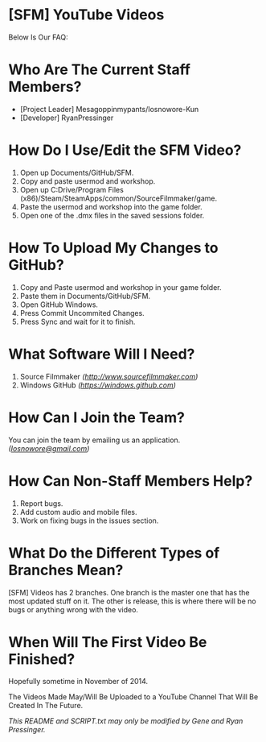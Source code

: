 [SFM] YouTube Videos 
===

Below Is Our FAQ:

Who Are The Current Staff Members?
===
- [Project Leader] Mesagoppinmypants/Iosnowore-Kun
- [Developer] RyanPressinger

How Do I Use/Edit the SFM Video?
===
1. Open up Documents/GitHub/SFM.
2. Copy and paste usermod and workshop.
3. Open up C:Drive/Program Files (x86)/Steam/SteamApps/common/SourceFilmmaker/game.
4. Paste the usermod and workshop into the game folder.
5. Open one of the .dmx files in the saved sessions folder.

How To Upload My Changes to GitHub?
===
1. Copy and Paste usermod and workshop in your game folder.
2. Paste them in Documents/GitHub/SFM.
3. Open GitHub Windows.
4. Press Commit Uncommited Changes.
5. Press Sync and wait for it to finish.

What Software Will I Need?
===
1. Source Filmmaker *(http://www.sourcefilmmaker.com)*
2. Windows GitHub *(https://windows.github.com)*

How Can I Join the Team?
===
You can join the team by emailing us an application. *(Iosnowore@gmail.com)*

How Can Non-Staff Members Help?
===
1. Report bugs.
2. Add custom audio and mobile files.
3. Work on fixing bugs in the issues section.

What Do the Different Types of Branches Mean?
===
[SFM] Videos has 2 branches. One branch is the master one that has the most updated stuff on it.
The other is release, this is where there will be no bugs or anything wrong with the video.

When Will The First Video Be Finished?
==
Hopefully sometime in November of 2014.

The Videos Made May/Will Be Uploaded to a YouTube Channel That Will Be Created In The Future.

*This README and SCRIPT.txt may only be modified by Gene and Ryan Pressinger.*
